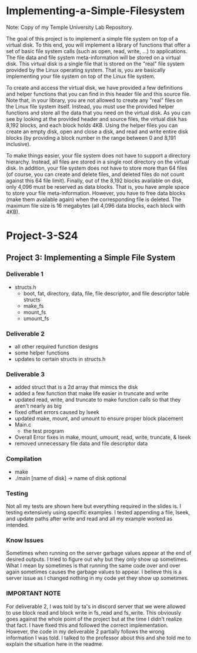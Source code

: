 # Implementing-a-Simple-Filesystem
Note: Copy of my Temple University Lab Repository.

The goal of this project is to implement a simple file system on top of a virtual disk. To this end, you will implement a library of functions that offer a set of basic file system calls (such as open, read, write, ...) to applications. The file data and file system meta-information will be stored on a virtual disk. This virtual disk is a single file that is stored on the "real" file system provided by the Linux operating system. That is, you are basically implementing your file system on top of the Linux file system.

To create and access the virtual disk, we have provided a few definitions and helper functions that you can find in this header file and this source file. Note that, in your library, you are not allowed to create any "real" files on the Linux file system itself. Instead, you must use the provided helper functions and store all the data that you need on the virtual disk. As you can see by looking at the provided header and source files, the virtual disk has 8,192 blocks, and each block holds 4KB. Using the helper files you can create an empty disk, open and close a disk, and read and write entire disk blocks (by providing a block number in the range between 0 and 8,191 inclusive).

To make things easier, your file system does not have to support a directory hierarchy. Instead, all files are stored in a single root directory on the virtual disk. In addition, your file system does not have to store more than 64 files (of course, you can create and delete files, and deleted files do not count against this 64 file limit). Finally, out of the 8,192 blocks available on disk, only 4,096 must be reserved as data blocks. That is, you have ample space to store your file meta-information. However, you have to free data blocks (make them available again) when the corresponding file is deleted. The maximum file size is 16 megabytes (all 4,096 data blocks, each block with 4KB).

# Project-3-S24
## Project 3: Implementing a Simple File System

### Deliverable 1
- structs.h
     - boot, fat, directory, data, file, file descriptor, and file descriptor table structs
     - make_fs
     - mount_fs  
     - umount_fs

### Deliverable 2
- all other required function designs
- some helper functions
- updates to certain structs in structs.h

### Deliverable 3
- added struct that is a 2d array that mimics the disk
- added a few function that make life easier in truncate and write
- updated read, write, and truncate to make function calls so that they aren't nearly as big
- fixed offset errors caused by lseek
- updated make, mount, and umount to ensure proper block placement
- Main.c
     - the test program
- Overall Error fixes in make, mount, umount, read, write, truncate, & lseek
- removed unnecessary file data and file descriptor data 

### Compilation
- make
- ./main [name of disk] -> name of disk optional

### Testing
Not all my tests are shown here but everything required in the slides is. I testing extensively using specific examples. I tested appending a file, lseek, and update paths after write and read and all my example worked as intended. 

### Know Issues
Sometimes when running on the server garbage values appear at the end of desired outputs. I tried to figure out why but they only show up sometimes. What I mean by sometimes is that running the same code over and over again sometimes causes the garbage values to appear. I believe this is a server issue as I changed nothing in my code yet they show up sometimes.

### IMPORTANT NOTE
For deliverable 2, I was told by ta's in discord server that we were allowed to use block read and block write in fs_read and fs_write. This obviously goes against the whole point of the project but at the time I didn't realize that fact. I have fixed this and followed the correct implementation. However, the code in my deliverable 2 partially follows the wrong information I was told. I talked to the professor about this and she told me to explain the situation here in the readme.
